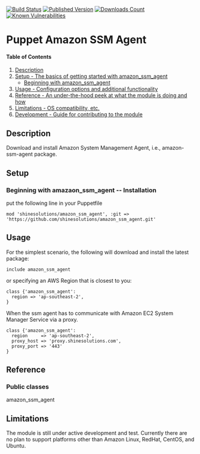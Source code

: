 [![Build Status](https://img.shields.io/travis/shinesolutions/puppet-amazon-ssm-agent.svg)](http://travis-ci.org/shinesolutions/puppet-amazon-ssm-agent)
[![Published Version](https://img.shields.io/puppetforge/v/shinesolutions/amazon_ssm_agent.svg)](http://forge.puppet.com/shinesolutions/amazon_ssm_agent)
[![Downloads Count](https://img.shields.io/puppetforge/dt/shinesolutions/amazon_ssm_agent.svg)](http://forge.puppet.com/shinesolutions/amazon_ssm_agent)
[![Known Vulnerabilities](https://snyk.io/test/github/shinesolutions/puppet-amazon-ssm-agent/badge.svg)](https://snyk.io/test/github/shinesolutions/puppet-amazon-ssm-agent)

# Puppet Amazon SSM Agent

#### Table of Contents

1. [Description](#description)
1. [Setup - The basics of getting started with amazon_ssm_agent](#setup)
    * [Beginning with amazon_ssm_agent](#beginning-with-amazon_ssm_agent)
1. [Usage - Configuration options and additional functionality](#usage)
1. [Reference - An under-the-hood peek at what the module is doing and how](#reference)
1. [Limitations - OS compatibility, etc.](#limitations)
1. [Development - Guide for contributing to the module](#development)

## Description

Download and install Amazon System Management Agent, i.e., amazon-ssm-agent package.

## Setup

### Beginning with amazaon_ssm_agent -- Installation
put the following line in your Puppetfile
```
mod 'shinesolutions/amazon_ssm_agent', :git => 'https://github.com/shinesolutions/amazon_ssm_agent.git'
```

## Usage
For the simplest scenario, the following will download and install the latest package:
```
include amazon_ssm_agent
```
or specifying an AWS Region that is closest to you:

```
class {'amazon_ssm_agent':
  region => 'ap-southeast-2',
}
```

When the ssm agent has to communicate with Amazon EC2 System Manager Service via a proxy.
```
class {'amazon_ssm_agent':
  region     => 'ap-southeast-2',
  proxy_host => 'proxy.shinesolutions.com',
  proxy_port => '443'
}
```

## Reference
### Public classes
amazon_ssm_agent


## Limitations

The module is still under active development and test. Currently there are no plan to support
platforms other than Amazon Linux, RedHat, CentOS, and Ubuntu.

